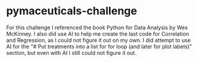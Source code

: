 # pymaceuticals-challenge

For this challenge I referenced the book Python for Data Analysis by Wes McKinney. 
I also did use AI to help me create the last code for Correlation and Regression, as I could not figure it out on my own. 
I did attempt to use AI for the "# Put treatments into a list for for loop (and later for plot labels)" section, but even with AI I still could not figure it out.
